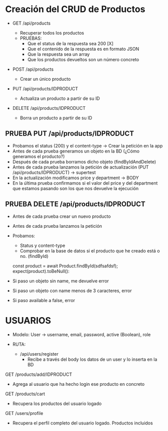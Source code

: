 # Creación del CRUD de Productos

- GET /api/products
  - Recuperar todos los productos
  - PRUEBAS:
    - Que el status de la respuesta sea 200 [X]
    - Que el contenido de la respuesta es en formato JSON
    - Que la respuesta sea un array
    - Que los productos devueltos son un número concreto

- POST /api/products
  - Crear un único producto

- PUT /api/products/IDPRODUCT
  - Actualiza un producto a partir de su ID

- DELETE /api/products/IDPRODUCT
  - Borra un producto a partir de su ID

## PRUEBA PUT /api/products/IDPRODUCT

- Probamos el status (200) y el content-type -> Crear la petición en la app
- Antes de cada prueba generamos un objeto en la BD (¿Cómo generamos el
  producto?)
- Después de cada prueba borramos dicho objeto (findByIdAndDelete)
- Antes de cada prueba lanzamos la petición de actualización (PUT
  /api/products/IDPRODUCT) -> supertest
- En la actualización modificamos price y department -> BODY
- En la última prueba confirmamos si el valor del price y del department que
  estamos pasando son los que nos devuelve la ejecución

## PRUEBA DELETE /api/products/IDPRODUCT

- Antes de cada prueba crear un nuevo producto
- Antes de cada prueba lanzamos la petición

- Probamos:
  - Status y content-type
  - Comprobar en la base de datos si el producto que he creado está o no.
    (findById)

  const product = await Product.findById(sdfsafdsf); expect(product).toBeNull():

- Si paso un objeto sin name, me devuelve error
- Si paso un objeto con name menos de 3 caracteres, error
- Si paso available a false, error

# USUARIOS

- Modelo: User -> username, email, password, active (Boolean), role

- RUTA:

  - /api/users/register
    - Recibe a través del body los datos de un user y lo inserta en la BD

GET /products/add/IDPRODUCT

- Agrega al usuario que ha hecho login ese producto en concreto

GET /products/cart

- Recupera los productos del usuario logado

GET /users/profile

- Recupera el perfil completo del usuario logado. Productos incluidos
